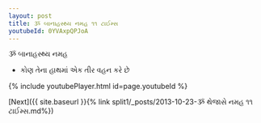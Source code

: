 ```yaml
---
layout: post
title: ૐ બાનાહસ્થ્ય નમહ ૧૧ ટાઈમ્સ
youtubeId: 0YVAxpQPJoA
---
```

 
 
 ૐ બાનાહસ્થ્ય નમહ  
 
 -  કોણ તેના હાથમાં એક તીર વહન કરે છે 
 
  
 
  
 
 
 
 
 
 


{% include youtubePlayer.html id=page.youtubeId %}
 
[Next]({{ site.baseurl }}{% link  split1/_posts/2013-10-23-ૐ થેજાસે નમહ ૧૧ ટાઈમ્સ.md%})
 
